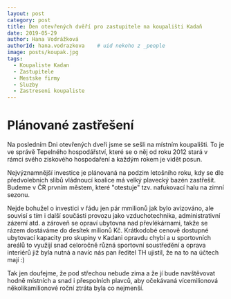 ```yaml
---
layout: post
category: post
title: Den otevřených dvěří pro zastupitele na koupališti Kadaň   
date: 2019-05-29
author: Hana Vodrážková
authorId: hana.vodrazkova    # uid nekoho z _people
image: posts/koupak.jpg
tags:
  - Koupaliste Kadan
  - Zastupitele
  - Mestske firmy
  - Sluzby
  - Zastreseni koupaliste
---
```


# Plánované zastřešení 


Na posledním Dni otevřených dveří jsme se sešli na místním koupališti.
To je ve správě Tepelného hospodářství, které se o něj od roku 2012 stará v rámci svého ziskového hospodaření a každým rokem je vidět posun.

Nejvýznamnější investice je plánovaná na podzim letošního roku, kdy se dle předvolebních slibů vládnoucí koalice má velký plavecký bazén zastřešit.
Budeme v ČR prvním městem, které "otestuje" tzv. nafukovací halu na zimní sezonu.

Nejde bohužel o investici v řádu jen pár mmilionů jak bylo avizováno, ale souvisí s tím i další součásti provozu jako vzduchotechnika, 
administrativní zázemí atd. a zároveň se opraví ubytovna nad převlékárnami, takže se rázem dostáváme do desítek milionů Kč.
Krátkodobé cenově dostupné ubytovací kapacity pro skupiny v Kadani opravdu chybí a u sportovních areálů to využijí snad celoročně 
různá sportovní soustředění a oprava interiérů již byla nutná a navíc nás pan ředitel TH ujistil, že na to na účtech mají :)

Tak jen doufejme, že pod střechou nebude zima a že jí bude navštěvovat hodně místních a snad i přespolních plavců, aby očekávaná vícemilionová
několikamilionové roční ztráta byla co nejmenší.
